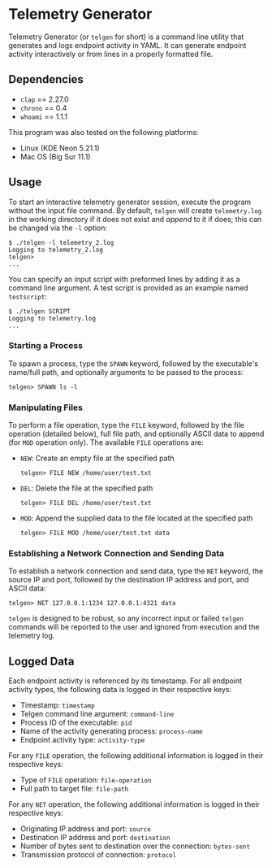 # Telemetry Generator

Telemetry Generator (or `telgen` for short) is a command line utility that generates and logs endpoint activity in YAML. It can generate endpoint activity interactively or from lines in a properly formatted file.

## Dependencies

- `clap` == 2.27.0
- `chrono` == 0.4
- `whoami` == 1.1.1

This program was also tested on the following platforms:

- Linux (KDE Neon 5.21.1)
- Mac OS (Big Sur 11.1)

## Usage

To start an interactive telemetry generator session, execute the program without the input file command. By default, `telgen` will create `telemetry.log` in the working directory if it does not exist and _append_ to it if does; this can be changed via the `-l` option:

```console
$ ./telgen -l telemetry_2.log
Logging to telemetry_2.log
telgen> 
...
```

You can specify an input script with preformed lines by adding it as a command line argument. A test script is provided as an example named `testscript`:

```console
$ ./telgen SCRIPT
Logging to telemetry.log
...
```

### Starting a Process

To spawn a process, type the `SPAWN` keyword, followed by the executable's name/full path, and optionally arguments to be passed to the process:

```console
telgen> SPAWN ls -l
```

### Manipulating Files

To perform a file operation, type the `FILE` keyword, followed by the file operation (detailed below), full file path, and optionally ASCII data to append (for `MOD` operation only). The available `FILE` operations are:

- `NEW`: Create an empty file at the specified path

    ```console
    telgen> FILE NEW /home/user/test.txt
    ```

- `DEL`: Delete the file at the specified path

    ```console
    telgen> FILE DEL /home/user/test.txt
    ```

- `MOD`: Append the supplied data to the file located at the specified path

    ```console
    telgen> FILE MOD /home/user/test.txt data
    ```

### Establishing a Network Connection and Sending Data

To establish a network connection and send data, type the `NET` keyword, the source IP and port, followed by the destination IP address and port, and ASCII data:

```console
telgen> NET 127.0.0.1:1234 127.0.0.1:4321 data
```

`telgen` is designed to be robust, so any incorrect input or failed `telgen` commands will be reported to the user and ignored from execution and the telemetry log.

## Logged Data

Each endpoint activity is referenced by its timestamp. For all endpoint activity types, the following data is logged in their respective keys:

- Timestamp: `timestamp`
- Telgen command line argument: `command-line`
- Process ID of the executable: `pid`
- Name of the activity generating process: `process-name`
- Endpoint activity type: `activity-type`

For any `FILE` operation, the following additional information is logged in their respective keys:

- Type of `FILE` operation: `file-operation`
- Full path to target file: `file-path`

For any `NET` operation, the following additional information is logged in their respective keys:

- Originating IP address and port: `source`
- Destination IP address and port: `destination`
- Number of bytes sent to destination over the connection: `bytes-sent`
- Transmission protocol of connection: `protocol`
